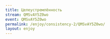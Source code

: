 ```yaml
---
title: Целеустремлённость
stream: QMSvAY5Z0wo
event: QMSvAY5Z0wo
permalink: /enjoy/consistency-2/QMSvAY5Z0wo/
layout: enjoy
---
```

